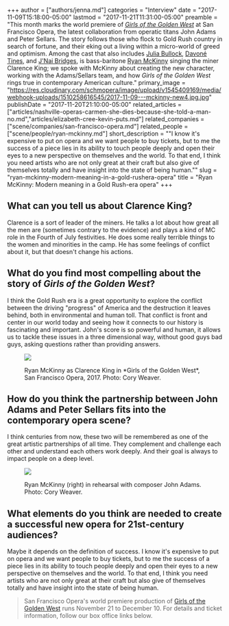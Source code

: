 +++
author = ["authors/jenna.md"]
categories = "Interview"
date = "2017-11-09T15:18:00-05:00"
lastmod = "2017-11-21T11:31:00-05:00"
preamble = "This month marks the world premiere of [*Girls of the Golden West*](https://sfopera.com/1718season/201718-season/goldenwest/) at San Francisco Opera, the latest collaboration from operatic titans John Adams and Peter Sellars. The story follows those who flock to Gold Rush country in search of fortune, and their eking out a living within a micro-world of greed and optimism. Among the cast that also includes [Julia Bullock](/scene/people/julia-bullock/), [Davoné Tines](/scene/people/davone-tines/), and [J'Nai Bridges](/scene/people/jnai-bridges/), is bass-baritone [Ryan McKinny](/scene/people/ryan-mckinny/) singing the miner Clarence King; we spoke with McKinny about creating the new character, working with the Adams/Sellars team, and how *Girls of the Golden West* rings true in contemporary American culture."
primary_image = "https://res.cloudinary.com/schmopera/image/upload/v1545409169/media/webhook-uploads/1510258616545/2017-11-09---mckinny-new4.jpg.jpg"
publishDate = "2017-11-20T21:10:00-05:00"
related_articles = ["articles/nashville-operas-carmen-she-dies-because-she-told-a-man-no.md","articles/elizabeth-cree-kevin-puts.md"]
related_companies = ["scene/companies/san-francisco-opera.md"]
related_people = ["scene/people/ryan-mckinny.md"]
short_description = "&quot;I know it&#039;s expensive to put on opera and we want people to buy tickets, but to me the success of a piece lies in its ability to touch people deeply and open their eyes to a new perspective on themselves and the world. To that end, I think you need artists who are not only great at their craft but also give of themselves totally and have insight into the state of being human.&quot;"
slug = "ryan-mckinny-modern-meaning-in-a-gold-rushera-opera"
title = "Ryan McKinny: Modern meaning in a Gold Rush-era opera"
+++

## What can you tell us about Clarence King?

Clarence is a sort of leader of the miners. He talks a lot about how great all the men are (sometimes contrary to the evidence) and plays a kind of MC role in the Fourth of July festivities. He does some really terrible things to the women and minorities in the camp. He has some feelings of conflict about it, but that doesn't change his actions.

## What do you find most compelling about the story of *Girls of the Golden West*?

I think the Gold Rush era is a great opportunity to explore the conflict between the driving "progress" of America and the destruction it leaves behind, both in environmental and human toll. That conflict is front and center in our world today and seeing how it connects to our history is fascinating and important. John's score is so powerful and human, it allows us to tackle these issues in a three dimensional way, without good guys bad guys, asking questions rather than providing answers.

<figure data-type="image">

![](https://res.cloudinary.com/schmopera/image/upload/v1545409169/media/webhook-uploads/1511230161152/2017-11-21---Ryan-McKinny-as-Clarence-in-Girls-of-the-Golden-West.-Photo-by-Cory-Weaver_San-Francisco-Opera.jpg.jpg)
<figcaption>Ryan McKinny as Clarence King in *Girls of the Golden West*, San Francisco Opera, 2017. Photo: Cory Weaver.</figcaption>
</figure>

## How do you think the partnership between John Adams and Peter Sellars fits into the contemporary opera scene?

I think centuries from now, these two will be remembered as one of the great artistic partnerships of all time. They complement and challenge each other and understand each others work deeply. And their goal is always to impact people on a deep level. 

<figure data-type="image">

![](https://res.cloudinary.com/schmopera/image/upload/v1545409169/media/webhook-uploads/1511281866599/2017-11-21---John-Adams-and-singer-Ryan-McKinny-in-rehearsal.jpg.jpg)
<figcaption>Ryan McKinny (right) in rehearsal with composer John Adams. Photo: Cory Weaver.</figcaption>
</figure>

## What elements do you think are needed to create a successful new opera for 21st-century audiences?

Maybe it depends on the definition of success. I know it's expensive to put on opera and we want people to buy tickets, but to me the success of a piece lies in its ability to touch people deeply and open their eyes to a new perspective on themselves and the world. To that end, I think you need artists who are not only great at their craft but also give of themselves totally and have insight into the state of being human.

>San Francisco Opera's world premiere production of [Girls of the Golden West](https://sfopera.com/1718season/201718-season/goldenwest/) runs November 21 to December 10. For details and ticket information, follow our box office links below.

